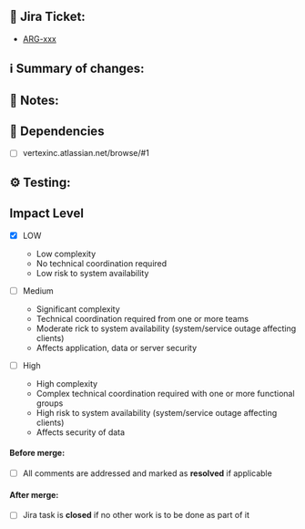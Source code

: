 <!--- If this ticket has security related changes, cc @<security team> --->

## :link: Jira Ticket:

<!--- Insert correct ticket number -->
- [ARG-xxx](https://vertexinc.atlassian.net/browse/ARG-xxx)

## ℹ️ Summary of changes:

<!-- Replace with detailed description of what changed.  --->

## 📝 Notes:

<!--- Any additional notes regarding this pr that need to be documented -->

## 🚫  Dependencies

- [ ] vertexinc.atlassian.net/browse/#1

## ⚙️ Testing:

<!--- Add details related to tesitng here - steps for other developers to test this work, etc. --->

## Impact Level

- [x] LOW
  - Low complexity
  - No technical coordination required
  - Low risk to system availability

- [ ] Medium
  - Significant complexity
  - Technical coordination required from one or more teams
  - Moderate rick to system availability (system/service outage affecting clients)
  - Affects application, data or server security

- [ ] High
  - High complexity
  - Complex technical coordination required with one or more functional groups
  - High risk to system availability (system/service outage affecting clients)
  - Affects security of data

#### Before merge:

- [ ] All comments are addressed and marked as **resolved** if applicable

#### After merge:

- [ ] Jira task is **closed** if no other work is to be done as part of it